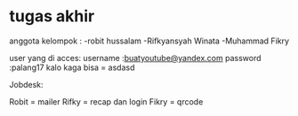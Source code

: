 # tugas akhir

anggota kelompok : -robit hussalam -Rifkyansyah Winata -Muhammad Fikry

user yang di acces: username :buatyoutube@yandex.com password :palang17 kalo kaga bisa = asdasd

Jobdesk:

Robit = mailer
Rifky = recap dan login
Fikry = qrcode

